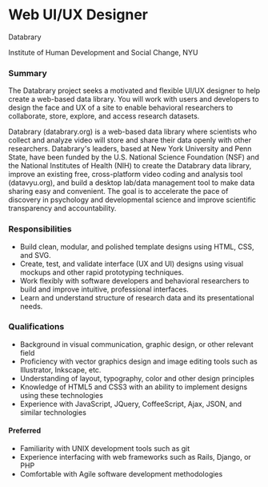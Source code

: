 # Web UI/UX Designer

Databrary

Institute of Human Development and Social Change, NYU

### Summary

The Databrary project seeks a motivated and flexible UI/UX designer to help create a web-based data library.
You will work with users and developers to design the face and UX of a site to enable behavioral researchers to collaborate, store, explore, and access research datasets.

Databrary (databrary.org) is a web-based data library where scientists who collect and analyze video will store and share their data openly with other researchers.
Databrary's leaders, based at New York University and Penn State, have been funded by the U.S. National Science Foundation (NSF) and the National Institutes of Health (NIH) to create the Databrary data library, improve an existing free, cross-platform video coding and analysis tool (datavyu.org), and build a desktop lab/data management tool to make data sharing easy and convenient.
The goal is to accelerate the pace of discovery in psychology and developmental science and improve scientific transparency and accountability.

### Responsibilities

- Build clean, modular, and polished template designs using HTML, CSS, and SVG.
- Create, test, and validate interface (UX and UI) designs using visual mockups and other rapid prototyping techniques.
- Work flexibly with software developers and behavioral researchers to build and improve intuitive, professional interfaces.
- Learn and understand structure of research data and its presentational needs.

### Qualifications

- Background in visual communication, graphic design, or other relevant field
- Proficiency with vector graphics design and image editing tools such as Illustrator, Inkscape, etc.
- Understanding of layout, typography, color and other design principles
- Knowledge of HTML5 and CSS3 with an ability to implement designs using these technologies
- Experience with JavaScript, JQuery, CoffeeScript, Ajax, JSON, and similar technologies

#### Preferred

- Familiarity with UNIX development tools such as git
- Experience interfacing with web frameworks such as Rails, Django, or PHP
- Comfortable with Agile software development methodologies
